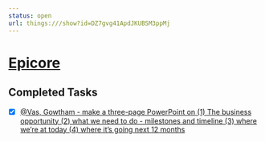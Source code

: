 ```yaml
---
status: open
url: things:///show?id=DZ7gvg41ApdJKUBSM3ppMj
---
```


# [Epicore](things:///show?id=DZ7gvg41ApdJKUBSM3ppMj)

## Completed Tasks

- [x] [@Vas, Gowtham - make a three-page PowerPoint on (1) The business opportunity (2) what we need to do - milestones and timeline (3) where we’re at today (4) where it’s going next 12 months](things:///show?id=64jLJhvcDgsoMSWsy8z5u7)